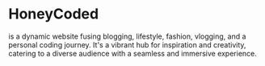 # HoneyCoded
is a dynamic website fusing blogging, lifestyle, fashion, vlogging, and a personal coding journey. It's a vibrant hub for inspiration and creativity, catering to a diverse audience with a seamless and immersive experience.
